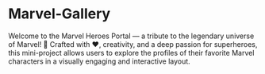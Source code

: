 # Marvel-Gallery
Welcome to the Marvel Heroes Portal — a tribute to the legendary universe of Marvel! 🚀 Crafted with ❤️, creativity, and a deep passion for superheroes, this mini-project allows users to explore the profiles of their favorite Marvel characters in a visually engaging and interactive layout.
